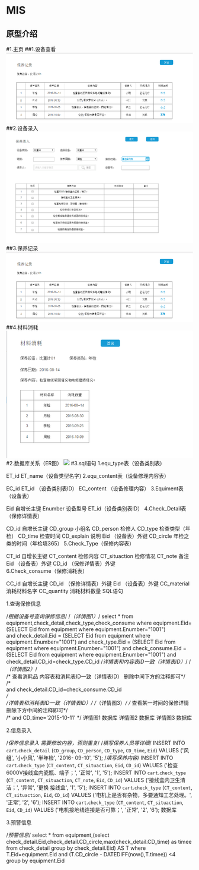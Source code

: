 MIS
=====
原型介绍
-------
#1.主页
##1.设备查看
![]( https://github.com/CUMTElite2014/Sun/blob/master/%E4%BF%9D%E5%85%BB%E8%AE%B0%E5%BD%95.png ) 
##2.设备录入
![]( https://github.com/CUMTElite2014/Sun/blob/master/%E8%AE%BE%E5%A4%87%E5%BD%95%E5%85%A5.png) 
##3.保养记录
![](https://github.com/CUMTElite2014/Sun/blob/master/%E4%BF%9D%E5%85%BB%E8%AE%B0%E5%BD%95.png) 
##4.材料消耗
![](https://github.com/CUMTElite2014/Sun/blob/master/%E6%9D%90%E6%96%99%E6%B6%88%E8%80%97.png ) 
#2.数据库关系（ER图）
![](https://github.com/CUMTElite2014/Sun/blob/master/ER%E5%9B%BE.png) 
#3.sql语句
1.equ_type表（设备类别表)

ET_id
ET_name（设备类型名字)
2.equ_content表（设备修理内容表）

EC_id
ET_id  （设备类别表ID）
EC_content （设备修理内容）
3.Equiment表（设备表）

Eid  自增长主键
Enumber 设备型号
ET_id（设备类别表ID）
4.Check_Detail表（保修详情表）

CD_id  自增长主键
CD_group 小组名
CD_person 检修人
CD_type  检查类型（年检）
CD_time  检查时间
CD_explain 说明
Eid         （设备表）外键
CD_circle       年检之类的时间（年检填365）
5.Check_Type（保修内容表）

CT_id           自增长主键
CT_content  检修内容
CT_situaction  检修情况
CT_note  备注
Eid     （设备表）外键
CD_id        （保修详情表）外键    
6.Check_consume（保修消耗表）

CC_id       自增长主键
CD_id           （保修详情表）外键
Eid         （设备表）外键
CC_material  消耗材料名字
CC_quantity  消耗材料数量
SQL语句

1.查询保修信息

/*根据设备号查询保修信息*/
/*（详情图1）*/
select * from equipment,check_detail,check_type,check_consume
where 
    equipment.Eid=(SELECT Eid from equipment where equipment.Enumber="1001")        
and
    check_detail.Eid = (SELECT Eid from equipment where equipment.Enumber="1001")
and
    check_type.Eid = (SELECT Eid from equipment where equipment.Enumber="1001")
and
    check_consume.Eid = (SELECT Eid from equipment where equipment.Enumber="1001") 
and
    check_detail.CD_id=check_type.CD_id  /*详情表和内容表ID一致（详情表ID）*/
/*（详情图2）*/     
/* 查看消耗品 内容表和消耗表ID一致（详情表ID） 删除中间下方的注释即可*/          
/*  
and
    check_detail.CD_id=check_consume.CD_id  
*/  
/*详情表和消耗表ID一致（详情表ID）*/ 
/*（详情图3）*/ 
/* 查看某一时间的保修详情  删除下方中间的注释即可*/           
/*
and
    CD_time='2015-10-11' 
*/
详情图1
数据库 详情图2
数据库 详情图3 数据库

2.信息录入

/*保养信息录入 需要修改内容，否则重复*/
/*填写保养人员等详细*/
INSERT INTO `cart`.`check_detail` (`CD_group`, `CD_person`, `CD_type`, `CD_time`, `Eid`) VALUES ('风组', '小小风', '半年检', '2016-       09-10', '5');
/*填写保养内容*/
INSERT INTO `cart`.`check_type` (`CT_content`, `CT_situaction`, `Eid`, `CD_id`) VALUES ('检查6000V接线盒内瓷瓶、端子；', '正常', '1',     '5');
INSERT INTO `cart`.`check_type` (`CT_content`, `CT_situaction`, `CT_note`, `Eid`, `CD_id`) VALUES ('接线盒内卫生清洁；', '异常', '更换    接线盒', '1', '5');
INSERT INTO `cart`.`check_type` (`CT_content`, `CT_situaction`, `Eid`, `CD_id`) VALUES ('电机上是否有杂物，多要通知工艺处理。', '正常',     '2', '6');
INSERT INTO `cart`.`check_type` (`CT_content`, `CT_situaction`, `Eid`, `CD_id`) VALUES ('电机接地线连接是否可靠；', '正常', '2', '6');
数据库

3.预警信息

/*预警信息*/
select *
from equipment,(select check_detail.Eid,check_detail.CD_circle,max(check_detail.CD_time) as timee from check_detail group by             check_detail.Eid) AS T
where T.Eid=equipment.Eid 
and 
    (T.CD_circle - DATEDIFF(now(),T.timee)) <4    
group by equipment.Eid
